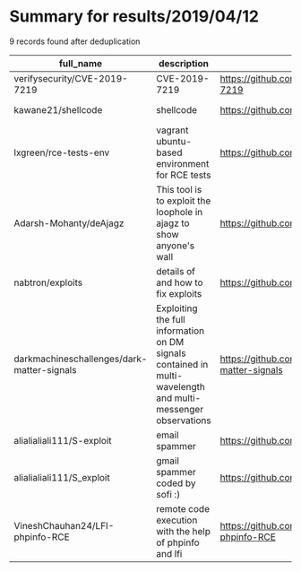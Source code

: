 
# Summary for results/2019/04/12
    
9 records found after deduplication

| full_name | description | html_url | matched_list | matched_count | pushed_at | size | stargazers_count | language | forks_count |
|--------------------------------------------|--------------------------------------------------------------------------------------------------------------|---------------------------------------------------------------|----------------------------------|-----------------|---------------------------|--------|--------------------|------------|---------------|
| verifysecurity/CVE-2019-7219 | CVE-2019-7219 | https://github.com/verifysecurity/CVE-2019-7219 | ['cve-2'] | 1 | 2019-04-12 19:30:41+00:00 | 2 | 0 | nan | 0 |
| kawane21/shellcode | shellcode | https://github.com/kawane21/shellcode | ['shellcode'] | 1 | 2019-04-12 06:31:51+00:00 | 13 | 0 | C | 0 |
| lxgreen/rce-tests-env | vagrant ubuntu-based environment for RCE tests | https://github.com/lxgreen/rce-tests-env | ['rce'] | 1 | 2019-04-12 19:13:16+00:00 | 9 | 0 | Shell | 0 |
| Adarsh-Mohanty/deAjagz | This tool is to exploit the loophole in ajagz to show anyone's wall | https://github.com/Adarsh-Mohanty/deAjagz | ['exploit'] | 1 | 2019-04-12 05:57:10+00:00 | 4 | 1 | HTML | 0 |
| nabtron/exploits | details of and how to fix exploits | https://github.com/nabtron/exploits | ['exploit'] | 1 | 2019-04-12 12:41:50+00:00 | 9 | 0 | PHP | 0 |
| darkmachineschallenges/dark-matter-signals | Exploiting the full information on DM signals contained in multi-wavelength and multi-messenger observations | https://github.com/darkmachineschallenges/dark-matter-signals | ['exploit'] | 1 | 2019-04-12 13:42:21+00:00 | 0 | 0 | | 0 |
| alialialiali111/S-exploit | email spammer | https://github.com/alialialiali111/S-exploit | ['exploit'] | 1 | 2019-04-12 16:23:03+00:00 | 0 | 0 | | 0 |
| alialialiali111/S_exploit | gmail spammer coded by sofi :) | https://github.com/alialialiali111/S_exploit | ['exploit'] | 1 | 2019-04-12 16:27:18+00:00 | 0 | 0 | | 0 |
| VineshChauhan24/LFI-phpinfo-RCE | remote code execution with the help of phpinfo and lfi | https://github.com/VineshChauhan24/LFI-phpinfo-RCE | ['rce', 'remote code execution'] | 2 | 2019-04-12 13:57:47+00:00 | 19 | 0 | Python | 10 |
